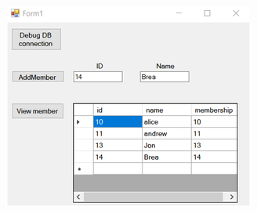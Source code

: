 ![Screen Capture](https://github.com/DungLai/dunglai.github.io/blob/master/temporary_folder/Capture.PNG)
